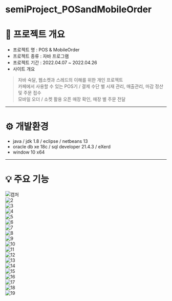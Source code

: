 # semiProject_POSandMobileOrder

# 📌 프로젝트 개요

- 프로젝트 명 : POS & MobileOrder
- 프로젝트 종류 : 자바 프로그램
- 프로젝트 기간 : 2022.04.07 ~ 2022.04.26
- 사이트 개요   
> 자바 숙달, 웹소켓과 스레드의 이해를 위한 개인 프로젝트   
> 카페에서 사용할 수 있는 POS기 / 결제 수단 별 시재 관리, 매출관리, 마감 정산 및 주문 접수   
> 모바일 오더 / 소켓 활용 오픈 매장 확인, 매장 별 주문 전달



   
***
# :gear: 개발환경   

- java / jdk 1.8 / eclipse / netbeans 13
- oracle db xe 18c / sql developer 21.4.3 / eXerd   
- window 10 x64


***
# :bulb: 주요 기능


![캡처](https://user-images.githubusercontent.com/99188096/180598245-a38b640c-0399-47bb-9df6-fcce54d93410.PNG)   
![2](https://user-images.githubusercontent.com/99188096/180598684-8e65e399-cd5c-4631-8ec9-3103bc7c2835.PNG)   
![3](https://user-images.githubusercontent.com/99188096/180598691-5f0dff7f-dc7c-4afc-a743-291e4e161968.PNG)   
![4](https://user-images.githubusercontent.com/99188096/180598694-8bb4f797-e279-4ac5-bdea-59f6d291235e.PNG)   
![5](https://user-images.githubusercontent.com/99188096/180598695-51efd58c-f4ac-4c0d-919b-4c06939f4afe.PNG)   
![6](https://user-images.githubusercontent.com/99188096/180598696-7ef77ede-edf5-40f9-aa50-e86705153002.PNG)   
![7](https://user-images.githubusercontent.com/99188096/180598698-889158cd-f627-4984-a8ef-ce5af3a7d5d7.PNG)   
![8](https://user-images.githubusercontent.com/99188096/180598699-9ec88f03-6028-4a56-9b1e-bf13d1e5b210.PNG)   
![9](https://user-images.githubusercontent.com/99188096/180598700-ccdebe34-3d23-45cb-836a-3315c3de50d1.PNG)   
![10](https://user-images.githubusercontent.com/99188096/180598702-e763d32f-1d53-4ae8-9a1e-d2b22ba3baf4.PNG)   
![11](https://user-images.githubusercontent.com/99188096/180598703-8d993d34-95e3-4956-b34f-ac827bf7a3dd.PNG)   
![12](https://user-images.githubusercontent.com/99188096/180598705-88873d27-0120-48aa-bbd2-6784c702b5ad.PNG)   
![13](https://user-images.githubusercontent.com/99188096/180598707-60e7e6d5-04ee-4534-a900-fe1301dd349e.PNG)   
![14](https://user-images.githubusercontent.com/99188096/180598708-0dab4b8d-9151-4135-b339-09a4be80c89a.PNG)   
![15](https://user-images.githubusercontent.com/99188096/180598709-02b7137f-b412-4f1a-aac0-d205ce9cdf52.PNG)   
![16](https://user-images.githubusercontent.com/99188096/180598710-385a88c4-e293-40fc-805a-c253aaa11260.PNG)   
![17](https://user-images.githubusercontent.com/99188096/180598711-e0e85a10-9fbd-437d-8290-1d6a46dfb6f2.PNG)   
![18](https://user-images.githubusercontent.com/99188096/180598712-126df086-56a5-4f21-a0bb-559b77b79a2a.PNG)   
![19](https://user-images.githubusercontent.com/99188096/180598713-1642921d-5014-4861-99f2-a67fb94c42ab.PNG)   
